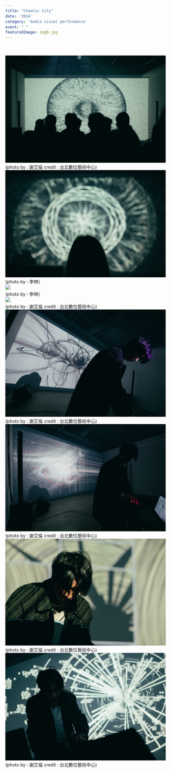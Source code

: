 ```yaml
---
title: "Chaotic City"
date: '2024'
category: 'Audio visual performance'
event: " "
featuredImage: img0.jpg
---
```

  <div class="box">
      <div class="dscrptn">
        <br>
      </div>
  </div>

  <div class="box">
      <div class="dscrptn">
        <br>
      </div>
  </div>

  <div class="box">
      <img class="subimg" src="./img1.jpg">
      <div class="photocredit">(photo by : 謝艾倫 credit : 台北數位藝術中心)</div>
  </div>
  <div class="box">
      <img class="subimg" src="./img2.jpg">
      <div class="photocredit">(photo by : 李林)</div>
  </div>
  <div class="box">
      <img class="subimg" src="./img3.jpg">
      <div class="photocredit">(photo by : 李林)</div>
  </div>
  <div class="box">
      <img class="subimg" src="./img4.jpg">
      <div class="photocredit">(photo by : 謝艾倫 credit : 台北數位藝術中心)</div>
  </div>
  <div class="box">
      <img class="subimg" src="./img5.jpg">
      <div class="photocredit">(photo by : 謝艾倫 credit : 台北數位藝術中心)</div>
  </div>
  <div class="box">
      <img class="subimg" src="./img6.jpg">
      <div class="photocredit">(photo by : 謝艾倫 credit : 台北數位藝術中心)</div>
  </div>
  <div class="box">
      <img class="subimg" src="./img7.jpg">
      <div class="photocredit">(photo by : 謝艾倫 credit : 台北數位藝術中心)</div>
  </div>
  <div class="box">
      <img class="subimg" src="./img8.jpg">
      <div class="photocredit">(photo by : 謝艾倫 credit : 台北數位藝術中心)</div>
  </div>


  <div class="box"></div>

  <!-- <iframe title="vimeo-player" src="https://player.vimeo.com/video/897389961?h=2f14f109a7" frameborder="0" allowfullscreen></iframe> -->


  <div class="box"></div>
